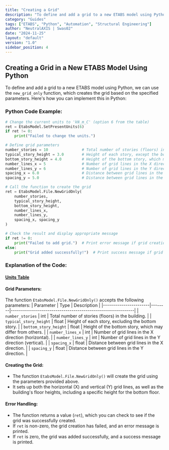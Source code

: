 ```yaml
---
title: "Creating a Grid"
description: "To define and add a grid to a new ETABS model using Python, we can use the `new_grid_only` function, which creates the grid based on the specified parameters. Here's how you can implement this in Python:"
category: "Guides"
tags: ["ETABS", "Python", "Automation", "Structural Engineering"]
author: "NeutralAXIS | Swas02"
date: "2024-11-25"
layout: "default"
version: "1.0"
sidebar_position: 4
---
```


## **Creating a Grid in a New ETABS Model Using Python**

To define and add a grid to a new ETABS model using Python, we can use the `new_grid_only` function, which creates the grid based on the specified parameters. Here's how you can implement this in Python:

### **Python Code Example**:

```python
# Change the current units to 'kN_m_C' (option 6 from the table)
ret = EtabsModel.SetPresentUnits(6)
if ret != 0:
    print("Failed to change the units.")

# Define grid parameters
number_stories = 10               # Total number of stories (floors) in the building
typical_story_height = 3.0        # Height of each story, except the bottom story
bottom_story_height = 4.0         # Height of the bottom story, which may differ from the others
number_lines_x = 5                # Number of grid lines in the X direction (horizontal)
number_lines_y = 6                # Number of grid lines in the Y direction (vertical)
spacing_x = 6.0                   # Distance between grid lines in the X direction (meters)
spacing_y = 5.0                   # Distance between grid lines in the Y direction (meters)

# Call the function to create the grid
ret = EtabsModel.File.NewGridOnly(
    number_stories, 
    typical_story_height, 
    bottom_story_height, 
    number_lines_x, 
    number_lines_y, 
    spacing_x, spacing_y
)

# Check the result and display appropriate message
if ret != 0:
    print("Failed to add grid.")  # Print error message if grid creation failed
else:
    print("Grid added successfully!")  # Print success message if grid is added
```

### **Explanation of the Code**:

#### [**Units Table**](./Set_or_Change_Units#unit-options-table)

#### **Grid Parameters**:
The function `EtabsModel.File.NewGridOnly()` accepts the following parameters:
| Parameter             | Type   | Description                                                 |
|-----------------------|--------|-------------------------------------------------------------|
| `number_stories`       | int    | Total number of stories (floors) in the building.           |
| `typical_story_height` | float  | Height of each story, excluding the bottom story.           |
| `bottom_story_height`  | float  | Height of the bottom story, which may differ from others.   |
| `number_lines_x`       | int    | Number of grid lines in the X direction (horizontal).       |
| `number_lines_y`       | int    | Number of grid lines in the Y direction (vertical).         |
| `spacing_x`            | float  | Distance between grid lines in the X direction.             |
| `spacing_y`            | float  | Distance between grid lines in the Y direction.             |

#### **Creating the Grid**:
- The function `EtabsModel.File.NewGridOnly()` will create the grid using the parameters provided above.
- It sets up both the horizontal (X) and vertical (Y) grid lines, as well as the building's floor heights, including a specific height for the bottom floor.

#### **Error Handling**:
- The function returns a value (`ret`), which you can check to see if the grid was successfully created.
- If `ret` is non-zero, the grid creation has failed, and an error message is printed.
- If `ret` is zero, the grid was added successfully, and a success message is printed.

